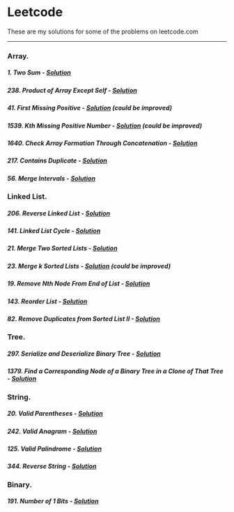 # Leetcode

These are my solutions for some of the problems on leetcode.com

---

### Array.
##### 1. Two Sum - [Solution](./1.py)
##### 238. Product of Array Except Self - [Solution](./238.py)
##### 41. First Missing Positive - [Solution](./41.py) (could be improved)
##### 1539. Kth Missing Positive Number - [Solution](./1539.py) (could be improved)
##### 1640. Check Array Formation Through Concatenation - [Solution](./1640.py)
##### 217. Contains Duplicate - [Solution](./217.py)
##### 56. Merge Intervals - [Solution](./56.py)


### Linked List.
##### 206. Reverse Linked List - [Solution](./206.py)
##### 141. Linked List Cycle - [Solution](./141.py)
##### 21. Merge Two Sorted Lists - [Solution](./21.py)
##### 23. Merge k Sorted Lists - [Solution](./23.py) (could be improved)
##### 19. Remove Nth Node From End of List - [Solution](./19.py)
##### 143. Reorder List - [Solution](./143.py)
##### 82. Remove Duplicates from Sorted List II - [Solution](./82.py)


### Tree.
##### 297. Serialize and Deserialize Binary Tree - [Solution](./297.py)
##### 1379. Find a Corresponding Node of a Binary Tree in a Clone of That Tree - [Solution](./1379.py)

### String.
##### 20. Valid Parentheses - [Solution](./20.py)
##### 242. Valid Anagram - [Solution](./242.py)
##### 125. Valid Palindrome - [Solution](./125.py)
##### 344. Reverse String - [Solution](./344.py)

### Binary.
##### 191. Number of 1 Bits - [Solution](./191.py)

